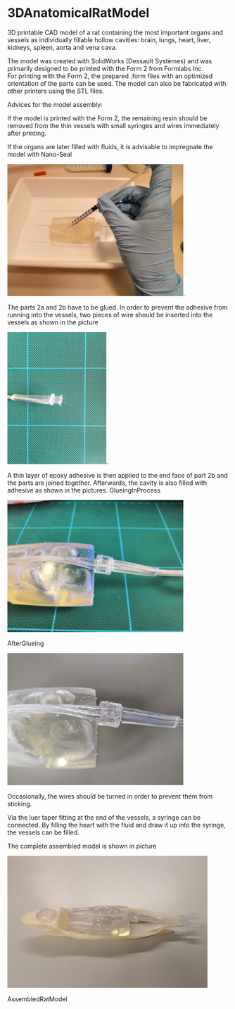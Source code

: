 # 3DAnatomicalRatModel
3D printable CAD model of a rat containing the most important organs and vessels as individually fillable hollow cavities: brain, lungs, heart, liver, kidneys, spleen, aorta and vena cava.

The model was created with SolidWorks (Dessault Systèmes) and was primarily designed to be printed with the Form 2 from Formlabs Inc.  
For printing with the Form 2, the prepared .form files with an optimized orientation of the parts can be used. The model can also be fabricated with other printers using the STL files.

Advices for the model assembly: 

If the model is printed with the Form 2, the remaining resin should be removed from the thin vessels with small syringes and wires immediately after printing. 


If the organs are later filled with fluids, it is advisable to impregnate the model with Nano-Seal

<img src="https://github.com/mgraeser/3DAnatomicalRatModel/blob/master/Fotos/SealingProcess.jpeg" height="300">.

The parts 2a and 2b have to be glued. In order to prevent the adhesive from running into the vessels, two pieces of wire should be inserted into the vessels as shown in the picture

<img src="https://github.com/mgraeser/3DAnatomicalRatModel/blob/master/Fotos/Preparation_Protect_Vessels.jpeg" height="300">.

A thin layer of epoxy adhesive is then applied to the end face of part 2b and the parts are joined together. Afterwards, the cavity is also filled with adhesive as shown in the pictures. 
GlueingInProcess

<img src="https://github.com/mgraeser/3DAnatomicalRatModel/blob/master/Fotos/GlueingInProcess.jpeg" height="300">

AfterGlueing

<img src="https://github.com/mgraeser/3DAnatomicalRatModel/blob/master/Fotos/AfterGlueing.jpeg" height="300">

Occasionally, the wires should be turned in order to prevent them from sticking. 

Via the luer taper fitting at the end of the vessels, a syringe can be connected. By filling the heart with the fluid and draw it up into the syringe, the vessels can be filled. 

The complete assembled model is shown in picture 

<img src="https://github.com/mgraeser/3DAnatomicalRatModel/blob/master/Fotos/AssembledRatModel.jpeg" height="300">

AssembledRatModel
